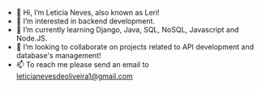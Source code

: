 - 👋 Hi, I’m Leticia Neves, also known as Leri!
- 👀 I’m interested in backend development.
- 🌱 I’m currently learning Django, Java, SQL, NoSQL, Javascript and Node.JS.
- 💞️ I’m looking to collaborate on projects related to API development and database's management!
- 📫 To reach me please send an email to leticianevesdeoliveira1@gmail.com

<!---
Leticia-NdO/Leticia-NdO is a ✨ special ✨ repository because its `README.md` (this file) appears on your GitHub profile.
You can click the Preview link to take a look at your changes.
--->
